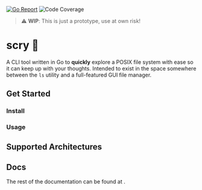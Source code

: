 [![Go Report](https://goreportcard.com/badge/github.com/joypauls/scry)](https://goreportcard.com/badge/github.com/joypauls/scry)
![Code Coverage](https://storage.googleapis.com/scry-build/code-coverage.svg)

> :warning: **WIP**: This is just a prototype, use at own risk!

# scry :crystal_ball:

A CLI tool written in Go to **quickly** explore a POSIX file system with ease so it can keep up with your thoughts. Intended to exist in the space somewhere between the `ls` utility and a full-featured GUI file manager.

## Get Started

### Install

### Usage

## Supported Architectures

## Docs

The rest of the documentation can be found at [](joypauls.github.io/scry/).

